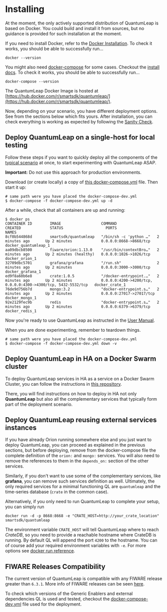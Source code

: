 # Installing

At the moment, the only actively supported distribution of QuantumLeap is based
on Docker. You could build and install it from sources, but no guidance is
provided for such installation at the moment.

If you need to install Docker, refer to the [Docker Installation](https://docs.docker.com/engine/installation/).
To check it works, you should be able to successfully run...

```
docker --version
```

You might also need [docker-compose](https://docs.docker.com/compose/) for
some cases. Checkout the [install docs](https://docs.docker.com/compose/install/).
To check it works, you should be able to successfully run...

```
docker-compose --version
```

The QuantumLeap Docker Image is hosted at [https://hub.docker.com/r/smartsdk/quantumleap/](https://hub.docker.com/r/smartsdk/quantumleap/).

Now, depending on your scenario, you have different deployment options. See
from the sections below which fits yours. After installation, you can check
everything is working as expected by following the [Sanity Check](check.md).

## Deploy QuantumLeap on a single-host for local testing

Follow these steps if you want to quickly deploy all the components of the
[typical scenario](../index.md) at once, to start experimenting with
QuantumLeap ASAP.

**Important:** Do not use this approach for production environments.

Download (or create locally) a copy of [this docker-compose.yml](https://raw.githubusercontent.com/smartsdk/ngsi-timeseries-api/master/docker/docker-compose-dev.yml)
file. Then start it up:

```
# same path were you have placed the docker-compose-dev.yml
$ docker-compose -f docker-compose-dev.yml up -d
```

After a while, check that all containers are up and running:

```
$ docker ps
CONTAINER ID        IMAGE                  COMMAND                  CREATED             STATUS                   PORTS                                                           NAMES
8cf0b544868d        smartsdk/quantumleap   "/bin/sh -c 'python …"   2 minutes ago       Up 2 minutes             0.0.0.0:8668->8668/tcp                                          docker_quantumleap_1
aa09dbcb8500        fiware/orion:1.13.0    "/usr/bin/contextBro…"   2 minutes ago       Up 2 minutes (healthy)   0.0.0.0:1026->1026/tcp                                          docker_orion_1
32709dbc5701        grafana/grafana        "/run.sh"                2 minutes ago       Up 2 minutes             0.0.0.0:3000->3000/tcp                                          docker_grafana_1
ed9f8a60b6e8        crate:1.0.5            "/docker-entrypoint.…"   2 minutes ago       Up 2 minutes             0.0.0.0:4200->4200/tcp, 0.0.0.0:4300->4300/tcp, 5432-5532/tcp   docker_crate_1
76de9d756b7d        mongo:3.2              "docker-entrypoint.s…"   2 minutes ago       Up 2 minutes             0.0.0.0:27017->27017/tcp                                        docker_mongo_1
92e2129fec9b        redis                  "docker-entrypoint.s…"   2 minutes ago       Up 2 minutes             0.0.0.0:6379->6379/tcp                                          docker_redis_1
```

Now you're ready to use QuantumLeap as instructed in the [User Manual](../user/index.md).

When you are done experimenting, remember to teardown things.

```
# same path were you have placed the docker-compose-dev.yml
$ docker-compose -f docker-compose-dev.yml down -v
```

## Deploy QuantumLeap in HA on a Docker Swarm cluster

To deploy QuantumLeap services in HA as a service on a Docker Swarm Cluster,
you can follow the instructions in [this repository](https://smartsdk-recipes.readthedocs.io/en/latest/data-management/quantumleap/readme/).

There, you will find instructions on how to deploy in HA not only
**QuantumLeap** but also all the complementary services that typically form
part of the deployment scenario.

## Deploy QuantumLeap reusing external services instances

If you have already Orion running somewhere else and you just want to deploy
QuantumLeap, you can proceed as explained in the previous sections, but before
deploying, remove from the docker-compose file the complete definition of
the `orion:` and `mongo:` services. You will also need to remove the
references to them in the `depends_on:` section of the other services.

Similarly, if you don't want to use some of the complementary services, like
**grafana**, you can remove such services definition as well. Ultimately, the
only required services for a minimal functioning QL are `quantumleap` and the
time-series database (`crate` in the common case).

Alternatively, if you only need to run QuantumLeap to complete your setup, you
can simply run

```
docker run -d -p 8668:8668 -e "CRATE_HOST=http://your_crate_location" smartsdk/quantumleap
```

The environment variable `CRATE_HOST` will tell QuantumLeap where to reach
*CrateDB*, so you need to provide a reachable hostname where CrateDB is running.
By default QL will append the port `4200` to the hostname. You can of course
add your required environment variables with `-e`. For more options see
[docker run reference](https://docs.docker.com/engine/reference/run/).

## FIWARE Releases Compatibility

The current version of QuantumLeap is compatible with any FIWARE release
greater than `6.3.1`. More info of FIWARE releases can be seen [here](https://forge.fiware.org/plugins/mediawiki/wiki/fiware/index.php/Releases_and_Sprints_numbering,_with_mapping_to_calendar_dates).

To check which versions of the Generic Enablers and external dependencies QL is
used and tested, checkout the
[docker-compose-dev.yml](https://raw.githubusercontent.com/smartsdk/ngsi-timeseries-api/master/docker/docker-compose-dev.yml)
file used for the deployment.
